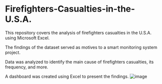 # Firefighters-Casualties-in-the-U.S.A.
This repository covers the analysis of firefighters casualties in the U.S.A. using Microsoft Excel.

The findings of the dataset served as motives to a smart monitoring system project. 

Data was analyzed to identify the main cause of firefighters casualties, its frequency, and more. 

A dashboard was created using Excel to present the findings.
![image](https://github.com/Walid-Al-Hallak/Firefighters-Casualties-in-the-U.S.A./assets/64076653/e10d49d6-ffaa-423d-8506-d1a293671f79)

